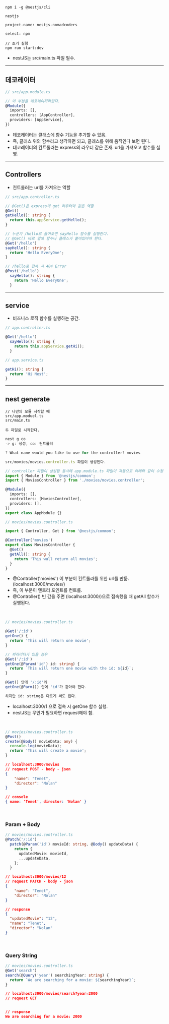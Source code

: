 
```
npm i -g @nestjs/cli

nestjs

project-name: nestjs-nomadcoders

select: npm
```

```
// 초기 실행
npm run start:dev
```

- nestJS는 src/main.ts 파일 필수.

---

## 데코레이터

```ts
// src/app.module.ts

// 이 부분을 데코레이터라한다.
@Module({
  imports: [],
  controllers: [AppController],
  providers: [AppService],
})
```

- 데코레이터는 클래스에 함수 기능을 추가할 수 있음.
- 즉, 클래스 위의 함수라고 생각하면 되고, 클래스를 위해 움직인다 보면 된다.
- 데코레이터의 컨트롤러는 express의 라우터 같은 존재. url을 가져오고 함수를 실행.

---
  
## Controllers
- 컨트롤러는 url를 가져오는 역할

```ts
// src/app.controller.ts

// @Get()은 express의 get 라우터와 같은 역할
@Get()
getHello(): string {
  return this.appService.getHello();
}

// 누군가 /hello로 들어오면 sayHello 함수를 실행한다.
// @Get() 바로 밑에 함수나 클래스가 붙어있어야 한다.
@Get('/hello')
sayHello(): string {
  return 'Hello EveryOne';
}

// /hello로 접속 시 404 Error
@Post('/hello')
  sayHello(): string {
    return 'Hello EveryOne';
  }
```

---

## service
- 비즈니스 로직 함수를 실행하는 공간.

```ts
// app.controller.ts

@Get('/hello')
  sayHello(): string {
    return this.appService.getHi();
  }
```

```ts
// app.service.ts

getHi(): string {
  return 'Hi Nest';
}
```

---

## nest generate

```
// 나만의 모듈 시작할 때
src/app.moduel.ts
src/main.ts

두 파일로 시작한다.
```

```ts
nest g co
-> g: 생성, co: 컨트롤러

? What name would you like to use for the controller? movies

src/movies/movies.controller.ts 파일이 생성된다.

// controller 파일이 생성됨 동시에 app.module.ts 파일이 자동으로 아래와 같이 수정된다.
import { Module } from '@nestjs/common';
import { MoviesController } from './movies/movies.controller';

@Module({
  imports: [],
  controllers: [MoviesController],
  providers: [],
})
export class AppModule {}
```

```ts
// movies/movies.controller.ts

import { Controller, Get } from '@nestjs/common';

@Controller('movies')
export class MoviesController {
  @Get()
  getAll(): string {
    return 'This wull return all movies';
  }
}
```

- @Controller('movies') 이 부분이 컨트롤러를 위한 url를 만듦. (localhost:3000/movies/)
- 즉, 이 부분이 엔트리 포인트를 컨트롤.
- @Controller() 빈 값을 주면 (localhost:3000/)으로 접속했을 때 getAll 함수가 실행된다.

<br/>

```ts
// movies/movies.controller.ts

@Get('/:id')
getOne() {
  return 'This will return one movie';
}

// 파라미터가 있을 경우
@Get('/:id')
getOne(@Param('id') id: string) {
  return `This will return one movie with the id: ${id}`;
}

@Get() 안에 '/:id'와
getOne(@Parm()) 안에 'id'가 같아야 한다.

하지만 id: string은 다르게 써도 된다.
```
- localhost:3000/1 으로 접속 시 getOne 함수 실행.
- nestJS는 무언가 필요하면 request해야 함.

<br/>

```ts
// movies/movies.controller.ts
@Post()
create(@Body() movieData: any) {
  console.log(movieData);
  return 'This will create a movie';
}
```
```json
// localhost:3000/movies
// request POST - body - json
{
	"name": "Tenet",
	"director": "Nolan"
}

// console
{ name: 'Tenet', director: 'Nolan' }
```

<br/>

### Param + Body

```ts
// movies/movies.controller.ts
@Patch('/:id')
  patch(@Param('id') movieId: string, @Body() updateData) {
    return {
      updatedMovie: movieId,
      ...updateData,
    };
  }
```

```json
// localhost:3000/movies/12
// request PATCH - body - json
{
	"name": "Tenet",
	"director": "Nolan"
}

// response
{
  "updatedMovie": "12",
  "name": "Tenet",
  "director": "Nolan"
}
```

<br/>

### Query String

```ts
// movies/movies.controller.ts
@Get('search')
search(@Query('year') searchingYear: string) {
  return `We are searching for a movie: ${searchingYear}`;
}
```

```json
// localhost:3000/movies/search?year=2000
// request GET


// response
We are searching for a movie: 2000
```